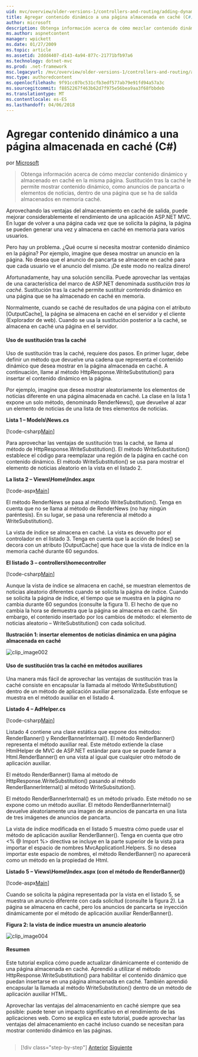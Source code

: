 ```yaml
---
uid: mvc/overview/older-versions-1/controllers-and-routing/adding-dynamic-content-to-a-cached-page-cs
title: Agregar contenido dinámico a una página almacenada en caché (C#) | Documentos de Microsoft
author: microsoft
description: Obtenga información acerca de cómo mezclar contenido dinámico y almacenado en caché en la misma página. Sustitución tras la caché le permite mostrar contenido dinámico, como o de anuncios de pancarta...
ms.author: aspnetcontent
manager: wpickett
ms.date: 01/27/2009
ms.topic: article
ms.assetid: 2ddd4407-d143-4a94-877c-21771bfb97a6
ms.technology: dotnet-mvc
ms.prod: .net-framework
msc.legacyurl: /mvc/overview/older-versions-1/controllers-and-routing/adding-dynamic-content-to-a-cached-page-cs
msc.type: authoredcontent
ms.openlocfilehash: 9f91cc07bc531cfb3edf577ab79e91fd94a57a3c
ms.sourcegitcommit: f8852267f463b62d7f975e56bea9aa3f68fbbdeb
ms.translationtype: MT
ms.contentlocale: es-ES
ms.lasthandoff: 04/06/2018
---
```

<a name="adding-dynamic-content-to-a-cached-page-c"></a>Agregar contenido dinámico a una página almacenada en caché (C#)
====================
por [Microsoft](https://github.com/microsoft)

> Obtenga información acerca de cómo mezclar contenido dinámico y almacenado en caché en la misma página. Sustitución tras la caché le permite mostrar contenido dinámico, como anuncios de pancarta o elementos de noticias, dentro de una página que se ha de salida almacenados en memoria caché.


Aprovechando las ventajas del almacenamiento en caché de salida, puede mejorar considerablemente el rendimiento de una aplicación ASP.NET MVC. En lugar de volver a una página cada vez que se solicita la página, la página se pueden generar una vez y almacena en caché en memoria para varios usuarios.

Pero hay un problema. ¿Qué ocurre si necesita mostrar contenido dinámico en la página? Por ejemplo, imagine que desea mostrar un anuncio en la página. No desea que el anuncio de pancarta se almacene en caché para que cada usuario ve el anuncio del mismo. ¡De este modo no realiza dinero!

Afortunadamente, hay una solución sencilla. Puede aprovechar las ventajas de una característica del marco de ASP.NET denominada *sustitución tras la caché*. Sustitución tras la caché permite sustituir contenido dinámico en una página que se ha almacenado en caché en memoria.


Normalmente, cuando se caché de resultados de una página con el atributo [OutputCache], la página se almacena en caché en el servidor y el cliente (Explorador de web). Cuando se usa la sustitución posterior a la caché, se almacena en caché una página en el servidor.


#### <a name="using-post-cache-substitution"></a>Uso de sustitución tras la caché

Uso de sustitución tras la caché, requiere dos pasos. En primer lugar, debe definir un método que devuelve una cadena que representa el contenido dinámico que desea mostrar en la página almacenada en caché. A continuación, llame al método HttpResponse.WriteSubstitution() para insertar el contenido dinámico en la página.

Por ejemplo, imagine que desea mostrar aleatoriamente los elementos de noticias diferente en una página almacenada en caché. La clase en la lista 1 expone un solo método, denominado RenderNews(), que devuelve al azar un elemento de noticias de una lista de tres elementos de noticias.

**Lista 1 – Models\News.cs**

[!code-csharp[Main](adding-dynamic-content-to-a-cached-page-cs/samples/sample1.cs)]

Para aprovechar las ventajas de sustitución tras la caché, se llama al método de HttpResponse.WriteSubstitution(). El método WriteSubstitution() establece el código para reemplazar una región de la página en caché con contenido dinámico. El método WriteSubstitution() se usa para mostrar el elemento de noticias aleatorio en la vista en el listado 2.

**La lista 2 – Views\Home\Index.aspx**

[!code-aspx[Main](adding-dynamic-content-to-a-cached-page-cs/samples/sample2.aspx)]

El método RenderNews se pasa al método WriteSubstitution(). Tenga en cuenta que no se llama al método de RenderNews (no hay ningún paréntesis). En su lugar, se pasa una referencia al método a WriteSubstitution().

La vista de índice se almacena en caché. La vista es devuelto por el controlador en el listado 3. Tenga en cuenta que la acción de Index() se decora con un atributo [OutputCache] que hace que la vista de índice en la memoria caché durante 60 segundos.

**El listado 3 – controllers\homecontroller**

[!code-csharp[Main](adding-dynamic-content-to-a-cached-page-cs/samples/sample3.cs)]

Aunque la vista de índice se almacena en caché, se muestran elementos de noticias aleatorio diferentes cuando se solicita la página de índice. Cuando se solicita la página de índice, el tiempo que se muestra en la página no cambia durante 60 segundos (consulte la figura 1). El hecho de que no cambia la hora se demuestra que la página se almacena en caché. Sin embargo, el contenido insertado por los cambios de método: el elemento de noticias aleatorio – WriteSubstitution() con cada solicitud.

**Ilustración 1: insertar elementos de noticias dinámica en una página almacenada en caché**

![clip_image002](adding-dynamic-content-to-a-cached-page-cs/_static/image1.jpg)

#### <a name="using-post-cache-substitution-in-helper-methods"></a>Uso de sustitución tras la caché en métodos auxiliares

Una manera más fácil de aprovechar las ventajas de sustitución tras la caché consiste en encapsular la llamada al método WriteSubstitution() dentro de un método de aplicación auxiliar personalizada. Este enfoque se muestra en el método auxiliar en el listado 4.

**Listado 4 – AdHelper.cs**

[!code-csharp[Main](adding-dynamic-content-to-a-cached-page-cs/samples/sample4.cs)]

Listado 4 contiene una clase estática que expone dos métodos: RenderBanner() y RenderBannerInternal(). El método RenderBanner() representa el método auxiliar real. Este método extiende la clase HtmlHelper de MVC de ASP.NET estándar para que se puede llamar a Html.RenderBanner() en una vista al igual que cualquier otro método de aplicación auxiliar.

El método RenderBanner() llama al método de HttpResponse.WriteSubstitution() pasando al método RenderBannerInternal() al método WriteSubsitution().

El método RenderBannerInternal() es un método privado. Este método no se expone como un método auxiliar. El método RenderBannerInternal() devuelve aleatoriamente una imagen de anuncios de pancarta en una lista de tres imágenes de anuncios de pancarta.

La vista de índice modificada en el listado 5 muestra cómo puede usar el método de aplicación auxiliar RenderBanner(). Tenga en cuenta que otro &lt;% @ Import %&gt; directiva se incluye en la parte superior de la vista para importar el espacio de nombres MvcApplication1.Helpers. Si no desea importar este espacio de nombres, el método RenderBanner() no aparecerá como un método en la propiedad de Html.

**Listado 5 – Views\Home\Index.aspx (con el método de RenderBanner())**

[!code-aspx[Main](adding-dynamic-content-to-a-cached-page-cs/samples/sample5.aspx)]

Cuando se solicita la página representada por la vista en el listado 5, se muestra un anuncio diferente con cada solicitud (consulte la figura 2). La página se almacena en caché, pero los anuncios de pancarta se inyección dinámicamente por el método de aplicación auxiliar RenderBanner().

**Figura 2: la vista de índice muestra un anuncio aleatorio**

![clip_image004](adding-dynamic-content-to-a-cached-page-cs/_static/image2.jpg)

#### <a name="summary"></a>Resumen

Este tutorial explica cómo puede actualizar dinámicamente el contenido de una página almacenada en caché. Aprendió a utilizar el método HttpResponse.WriteSubstitution() para habilitar el contenido dinámico que puedan insertarse en una página almacenada en caché. También aprendió encapsular la llamada al método WriteSubstitution() dentro de un método de aplicación auxiliar HTML.

Aprovechar las ventajas del almacenamiento en caché siempre que sea posible: puede tener un impacto significativo en el rendimiento de las aplicaciones web. Como se explica en este tutorial, puede aprovechar las ventajas del almacenamiento en caché incluso cuando se necesitan para mostrar contenido dinámico en las páginas.

## 

## 

> [!div class="step-by-step"]
> [Anterior](improving-performance-with-output-caching-cs.md)
> [Siguiente](creating-a-controller-cs.md)
